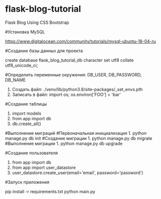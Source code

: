 # flask-blog-tutorial
Flask Blog Using CSS Bootstrap

#Установка MySQL 

https://www.digitalocean.com/community/tutorials/mysql-ubuntu-18-04-ru

#Создание базы данных для проекта

create database flask_blog_tutorial_db character set utf8 collate utf8_unicode_ci;

#Определить переменные окружения:
DB_USER, DB_PASSWORD, DB_NAME

1. Создать файл: ./venv/lib/python3.8/site-packages/_set_envs.pth
2. Записать в файл: import os; os.environ['FOO'] = 'bar'

#Создание таблицы

1. import models
2. from app import db
3. db.create_all()

#Выполнение миграций
    #Первоначальная инициализация
        1. python manage.py db init
    #Создание миграции
        1. python manage.py db migrate
    #Выполнение миграции
        1. python manage.py db upgrade

#Создание пользователя
1. from app import db
2. from app import user_datastore
3. user_datastore.create_user(email='email', password='password')

#Запуск приложения

pip install -r requirements.txt
python main.py

